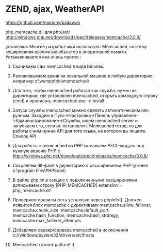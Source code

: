 ZEND, ajax, WeatherAPI
========
https://github.com/moriony/padawan

php_memcache.dll для php/ext/
http://windows.php.net/downloads/pecl/releases/memcache/3.0.8/

установка:
Многие разработчики используют Memcached, систему кэширования различных объектов в оперативной памяти. Устанавливается она очень просто
:

1. Cкачиваем сам memcached в виде binaries.

2. Распаковываем архив на локальной машине в любую директорию, например c:\wampp\bin\memcached\

3. Для того, чтобы memcached работал как служба, нужно из директории, где установлен memcached, открыть командную строку (cmd) и прописать memcached.exe -d install

4. Запуск службы memcached можно сделать автоматическим или ручным. Заходим в Пуск->Настройка->Панель управления->Администрирование->Службы, ищем memcached server и запускаем его, если он остановлен.
Memcached готов, но для работы с ним нужно API для того языка, на котором вы пишите.
Список API

5. Для работы с memcached из PHP скачиваем PECL-модуль под нужную версию PHP c http://windows.php.net/downloads/pecl/releases/memcache/3.0.8/

6. Сохраняем dll-файл в директорию с расширениями PHP (у меня c:\program files\PHP5\ext\)

7. В файле php.ini в секцию с подключенными расширениями дописываем строку
[PHP_MEMCACHED]
extension = php_memcache.dll

8. Проверяем правильность установки через phpinfo(). Должен появится блок memcache с директивами memcache.allow_failover, memcache.chunk_size, memcache.default_port, memcache.hash_function, memcache.hash_strategy, memcache.max_failover_attempts.

9. Добавляем сервер/сервера memcached в исключения c://windows/system32/drivers/etc/hosts

10. Memcached готов к работе! :)
